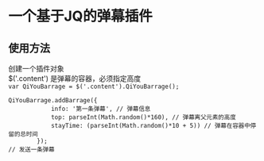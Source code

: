 # 一个基于JQ的弹幕插件
## 使用方法
创建一个插件对象  
$('.content') 是弹幕的容器，必须指定高度  
`var QiYouBarrage = $('.content').QiYouBarrage();`  
```
QiYouBarrage.addBarrage({  
            info: '第一条弹幕', // 弹幕信息  
            top: parseInt(Math.random()*160), // 弹幕离父元素的高度  
            stayTime: (parseInt(Math.random()*10 + 5)) // 弹幕在容器中停留的总时间  
        });  
// 发送一条弹幕  
```
